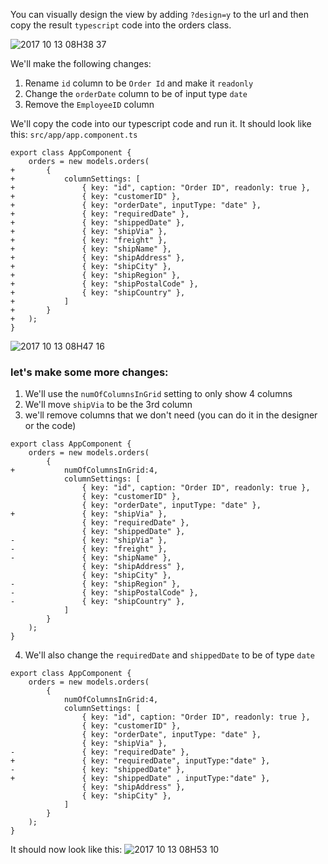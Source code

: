 ﻿You can visually design the view by adding `?design=y` to the url and then copy the result `typescript` code into the orders class.

![2017 10 13 08H38 37](../2017-10-13_08h38_37.gif)

We'll make the following changes:
1.  Rename `id` column to be `Order Id` and make it `readonly`
2.  Change the `orderDate` column to be of input type `date`
3.  Remove the `EmployeeID` column

We'll copy the code into our typescript code and run it.
It should look like this:
`src/app/app.component.ts`

```csdiff
export class AppComponent {
    orders = new models.orders(
+       {
+           columnSettings: [
+               { key: "id", caption: "Order ID", readonly: true },
+               { key: "customerID" },
+               { key: "orderDate", inputType: "date" },
+               { key: "requiredDate" },
+               { key: "shippedDate" },
+               { key: "shipVia" },
+               { key: "freight" },
+               { key: "shipName" },
+               { key: "shipAddress" },
+               { key: "shipCity" },
+               { key: "shipRegion" },
+               { key: "shipPostalCode" },
+               { key: "shipCountry" },
+           ]
+       }
+   );
}

```
![2017 10 13 08H47 16](../2017-10-13_08h47_16.png)

### let's make some more changes:
1. We'll use the `numOfColumnsInGrid` setting to only show 4 columns
2. We'll move `shipVia` to be the 3rd column
3. we'll remove columns that we don't need (you can do it in the designer or the code)
```csdiff
export class AppComponent {
    orders = new models.orders(
        {
+           numOfColumnsInGrid:4,
            columnSettings: [
                { key: "id", caption: "Order ID", readonly: true },
                { key: "customerID" },
                { key: "orderDate", inputType: "date" },
+               { key: "shipVia" },
                { key: "requiredDate" },
                { key: "shippedDate" },
-               { key: "shipVia" },
-               { key: "freight" },
-               { key: "shipName" },
                { key: "shipAddress" },
                { key: "shipCity" },
-               { key: "shipRegion" },
-               { key: "shipPostalCode" },
-               { key: "shipCountry" },
            ]
        }
    );
}

```
4. We'll also change the `requiredDate` and `shippedDate` to be of type `date`
```csdiff
export class AppComponent {
    orders = new models.orders(
        {
            numOfColumnsInGrid:4,
            columnSettings: [
                { key: "id", caption: "Order ID", readonly: true },
                { key: "customerID" },
                { key: "orderDate", inputType: "date" },
                { key: "shipVia" },
-               { key: "requiredDate" },
+               { key: "requiredDate", inputType:"date" },
-               { key: "shippedDate" },
+               { key: "shippedDate" , inputType:"date" },
                { key: "shipAddress" },
                { key: "shipCity" },
            ]
        }
    );
}
```
It should now look like this:
![2017 10 13 08H53 10](../2017-10-13_08h53_10.png)